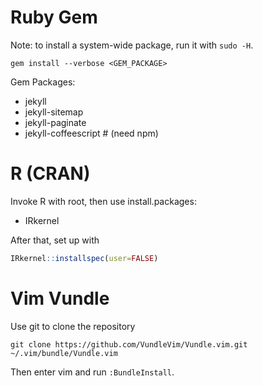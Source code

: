 Ruby Gem
========

Note: to install a system-wide package, run it with `sudo -H`.

    gem install --verbose <GEM_PACKAGE>

Gem Packages:
  - jekyll
  - jekyll-sitemap
  - jekyll-paginate
  - jekyll-coffeescript    # (need npm)


R (CRAN)
========

Invoke R with root, then use install.packages:

- IRkernel

After that, set up with

``` R
IRkernel::installspec(user=FALSE)
```


Vim Vundle
==========

Use git to clone the repository

    git clone https://github.com/VundleVim/Vundle.vim.git ~/.vim/bundle/Vundle.vim

Then enter vim and run `:BundleInstall`.
